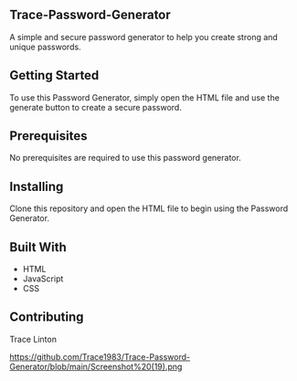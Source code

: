 ## Trace-Password-Generator
A simple and secure password generator to help you create strong and unique passwords.

## Getting Started

To use this Password Generator, simply open the HTML file and use the generate button to create a secure password.

## Prerequisites

No prerequisites are required to use this password generator.

## Installing

Clone this repository and open the HTML file to begin using the Password Generator.

## Built With

- HTML
- JavaScript
- CSS

## Contributing
Trace Linton

https://github.com/Trace1983/Trace-Password-Generator/blob/main/Screenshot%20(19).png
